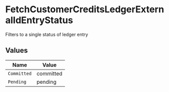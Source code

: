 # FetchCustomerCreditsLedgerExternalIdEntryStatus

Filters to a single status of ledger entry


## Values

| Name        | Value       |
| ----------- | ----------- |
| `Committed` | committed   |
| `Pending`   | pending     |